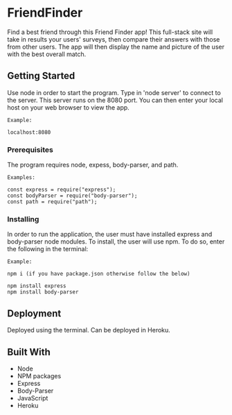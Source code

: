 # FriendFinder

Find a best friend through this Friend Finder app! This full-stack site will take in results your users' surveys, then compare their answers with those from other users. The app will then display the name and picture of the user with the best overall match.

## Getting Started

Use node in order to start the program. Type in 'node server' to connect to the server. This server runs on the 8080 port. You can then enter your local host on your web browser to view the app.

```
Example:

localhost:8080
```

### Prerequisites

The program requires node, expess, body-parser, and path.

```
Examples:

const express = require("express");
const bodyParser = require("body-parser");
const path = require("path");
```

### Installing

In order to run the application, the user must have installed express and body-parser node modules. To install, the user will use npm. To do so, enter the following in the terminal:

```
Example:

npm i (if you have package.json otherwise follow the below)

npm install express
npm install body-parser
```

## Deployment

Deployed using the terminal. Can be deployed in Heroku.

## Built With

* Node
* NPM packages
* Express
* Body-Parser
* JavaScript
* Heroku